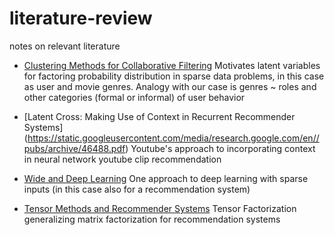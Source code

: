 # literature-review
notes on relevant literature


  * [Clustering Methods for Collaborative Filtering](https://www.aaai.org/Papers/Workshops/1998/WS-98-08/WS98-08-029.pdf) Motivates latent variables for factoring probability distribution in sparse data problems, in this case as user and movie genres.
     Analogy with our case is genres ~ roles and other categories (formal or informal) of user behavior
    
  * [Latent Cross: Making Use of Context in Recurrent Recommender Systems] (https://static.googleusercontent.com/media/research.google.com/en//pubs/archive/46488.pdf) Youtube's approach to incorporating context in neural network youtube clip recommendation
  
  * [Wide and Deep Learning](https://arxiv.org/pdf/1606.07792.pdf) One approach to deep learning with sparse inputs (in this case also for a recommendation system)
  
  * [Tensor Methods and Recommender Systems](https://arxiv.org/pdf/1603.06038.pdf) Tensor Factorization generalizing matrix factorization for recommendation systems
 
